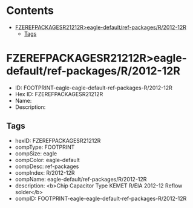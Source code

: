 



Contents
========

* [FZEREFPACKAGESR21212R>eagle-default/ref-packages/R/2012-12R](#fzerefpackagesr21212reagle-defaultref-packagesr2012-12r)
	* [Tags](#tags)

# FZEREFPACKAGESR21212R>eagle-default/ref-packages/R/2012-12R

- ID: FOOTPRINT-eagle-eagle-default-ref-packages-R/2012-12R
- Hex ID: FZEREFPACKAGESR21212R
- Name: 
- Description: 

## Tags

- hexID: FZEREFPACKAGESR21212R
- oompType: FOOTPRINT
- oompSize: eagle
- oompColor: eagle-default
- oompDesc: ref-packages
- oompIndex: R/2012-12R
- oompName: eagle-default/ref-packages/R/2012-12R
- description: &lt;b&gt;Chip Capacitor Type KEMET R/EIA 2012-12 Reflow solder&lt;/b&gt;
- oompID: FOOTPRINT-eagle-eagle-default-ref-packages-R/2012-12R
